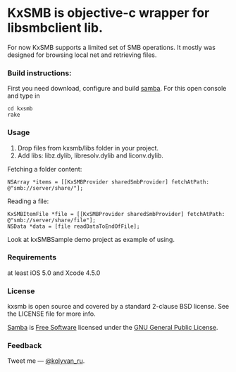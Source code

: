 KxSMB is objective-c wrapper for libsmbclient lib. 
===========================================

For now KxSMB supports a limited set of SMB operations.
It mostly was designed for browsing local net and retrieving files.

### Build instructions:

First you need download, configure and build [samba](http://www.samba.org).
For this open console and type in
	
	cd kxsmb	
	rake

### Usage

1. Drop files from kxsmb/libs folder in your project.
2. Add libs: libz.dylib, libresolv.dylib and liconv.dylib.

Fetching a folder content:

	NSArray *items = [[KxSMBProvider sharedSmbProvider] fetchAtPath: @"smb://server/share/"];

Reading a file:

	KxSMBItemFile *file = [[KxSMBProvider sharedSmbProvider] fetchAtPath: @"smb://server/share/file"];
	NSData *data = [file readDataToEndOfFile];

Look at kxSMBSample demo project as example of using.

### Requirements

at least iOS 5.0 and Xcode 4.5.0

### License

kxsmb is open source and covered by a standard 2-clause BSD license. See the LICENSE file for more info.

[Samba](http://www.samba.org) is [Free Software](http://www.gnu.org/philosophy/free-sw.html) licensed under the [GNU General Public License](http://www.samba.org/samba/docs/GPL.html).

### Feedback

Tweet me — [@kolyvan_ru](http://twitter.com/kolyvan_ru).